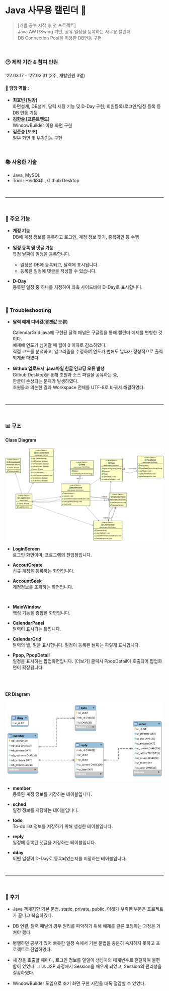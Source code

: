 # Java 사무용 캘린더 :date: 
> [개발 공부 시작 후 첫 프로젝트]   
> Java AWT/Swing 기반, 공유 일정을 등록하는 사무용 캘린더  
> DB Connection Pool을 이용한 DB연동 구현  

&nbsp;  
### :clock2: 제작 기간 & 참여 인원
'22.03.17 - '22.03.31 (2주, 개발인원 3명)  

#### :construction_worker: 담당 역할 : 
 
  - **최효빈 [팀장]**   
    화면설계, DB설계, 달력 세팅 기능 및 D-Day 구현, 회원등록/로그인/일정 등록 등 DB 연동 기능
  - **김한솔 [프론트엔드]**   
     WindowBuilder 이용 화면 구현
  - **김준승 [보조]**   
    일부 화면 및 부가기능 구현

<!--sql문에서 sched 테이블과 reply 테이블 순서 바꿀것. -->

&nbsp;  
### :books: 사용한 기술 
- Java, MySQL
- Tool : HeidiSQL, Github Desktop


&nbsp;  
___

&nbsp;  
### :wrench: 주요 기능
- **계정 기능**    
 DB에 계정 정보를 등록하고 로그인, 계정 정보 찾기, 중복확인 등 수행
 
- **일정 등록 및 댓글 기능**     
 특정 날짜에 일정을 등록합니다. 
  - 일정은 DB에 등록되고, 달력에 표시됩니다.
  - 등록된 일정에 댓글을 작성할 수 있습니다.
 
- **D-Day**    
 등록된 일정 중 하나를 지정하여 좌측 사이드바에 D-Day로 표시합니다.

&nbsp;  
### :hammer: Troubleshooting
- **달력 예제 디버깅(경곗값 오류)**   
  
  CalendarGrid.java에 구현된 달력 패널은 구글링을 통해 캘린더 예제를 변형한 것이다.  
  예제에 연도가 넘어갈 때 월이 0 이하로 감소하였다.  
  직접 코드를 분석하고, 알고리즘을 수정하여 연도가 변해도 날짜가 정상적으로 출력되게끔 하였다.  
  
- **Github 업로드시 .java파일 한글 인코딩 오류 발생**  
  Github Desktop을 통해 조원과 소스 파일을 공유하는 중,  
  한글이 손상되는 문제가 발생하였다.  
  조원들과 의논한 결과 Workspace 전체를 UTF-8로 바꿔서 해결하였다.  


&nbsp;  
___

&nbsp;   
### :bar_chart: 구조
#### Class Diagram 
<img src = "https://github.com/AtomicLiquors/java-calendar/blob/main/class_diagram.png" style= "width: 60vw;">

- **LoginScreen**  
 로그인 화면이며, 프로그램의 진입점입니다.
 
- **AccoutCreate**  
 신규 계정을 등록하는 화면입니다.
 
- **AccountSeek**  
 계정정보를 조회하는 화면입니다.

 &nbsp;  

 
- **MainWindow**  
  핵심 기능을 종합한 화면입니다. 
  
- **CalendarPanel**  
 달력이 표시되는 틀입니다. 
 
- **CalendarGrid**   
 달력의 월, 일을 표시합니다. 일정이 등록된 날짜는 파랗게 표시합니다.
 
- **Ppop, PpopDetail**  
 일정을 표시하는 팝업화면입니다. [더보기] 클릭시 PpopDetail이 호출되어 팝업화면이 확장됩니다.

&nbsp;  
&nbsp;  
#### ER Diagram
<img src = "https://github.com/AtomicLiquors/java-calendar/blob/main/ER_Diagram.png" style= "width: 60vw;">


 
- **member**  
  등록된 계정 정보를 저장하는 테이블입니다.
  
- **sched**  
 일정 정보를 저장하는 테이블입니다. 
 
- **todo**   
 To-do list 정보를 저장하기 위해 생성한 테이블입니다.
 
- **reply**  
 일정에 등록된 댓글을 저장하는 테이블입니다.
 
 - **dday**  
 어떤 일정이 D-Day로 등록되었는지를 저장하는 테이블입니다.

&nbsp;  
___

&nbsp;   
### :memo: 후기
- Java 객체지향 기본 문법. static, private, public. 이해가 부족한 부분은 프로젝트가 끝나고 복습하였다.
- DB 연결, 달력 패널의 경우 원리를 파악하기 위해 예제를 클론 코딩하는 과정을 거쳐야 했다.
- 병행하던 공부가 있어 빠듯한 일정 속에서 기본 문법을 충분히 숙지하지 못하고 프로젝트로 진입하였다. 
 
- 새 창을 호출할 때마다, 로그인 정보를 일일이 생성자의 매개변수로 전달하여 불편함이 있었다. 
  그 후 JSP 과정에서 Session을 배우게 되었고, Session의 편리성을 실감하였다.
- WindowBuilder 도입으로 초기 화면 구현 시간을 대폭 절감할 수 있었다.
